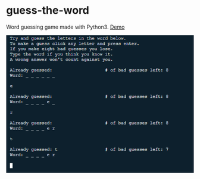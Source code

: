 # guess-the-word
Word guessing game made with Python3. [Demo](https://repl.it/@ashleyjar/guess-the-word)

![Image of game](demo.png)
